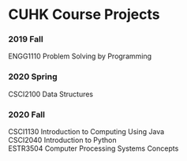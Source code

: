 # CUHK Course Projects

### 2019 Fall
ENGG1110  Problem Solving by Programming

### 2020 Spring
CSCI2100  Data Structures

### 2020 Fall
CSCI1130  Introduction to Computing Using Java  
CSCI2040  Introduction to Python  
ESTR3504  Computer Processing Systems Concepts  
